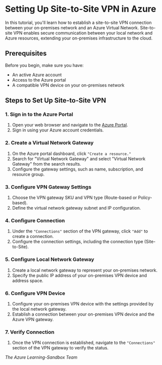 # Setting Up Site-to-Site VPN in Azure

In this tutorial, you'll learn how to establish a site-to-site VPN connection between your on-premises network and an Azure Virtual Network. Site-to-site VPN enables secure communication between your local network and Azure resources, extending your on-premises infrastructure to the cloud.

## Prerequisites

Before you begin, make sure you have:

- An active Azure account
- Access to the Azure portal
- A compatible VPN device on your on-premises network

## Steps to Set Up Site-to-Site VPN

### 1. Sign in to the Azure Portal

1. Open your web browser and navigate to the [Azure Portal](https://portal.azure.com).
2. Sign in using your Azure account credentials.

### 2. Create a Virtual Network Gateway

1. On the Azure portal dashboard, click `"Create a resource."`
2. Search for "Virtual Network Gateway" and select "Virtual Network Gateway" from the search results.
3. Configure the gateway settings, such as name, subscription, and resource group.

### 3. Configure VPN Gateway Settings

1. Choose the VPN gateway SKU and VPN type (Route-based or Policy-based).
2. Define the virtual network gateway subnet and IP configuration.

### 4. Configure Connection

1. Under the `"Connections"` section of the VPN gateway, click `"Add"` to create a connection.
2. Configure the connection settings, including the connection type (Site-to-Site).

### 5. Configure Local Network Gateway

1. Create a local network gateway to represent your on-premises network.
2. Specify the public IP address of your on-premises VPN device and address space.

### 6. Configure VPN Device

1. Configure your on-premises VPN device with the settings provided by the local network gateway.
2. Establish a connection between your on-premises VPN device and the Azure VPN gateway.

### 7. Verify Connection

1. Once the VPN connection is established, navigate to the `"Connections"` section of the VPN gateway to verify the status.


_The Azure Learning-Sandbox Team_
